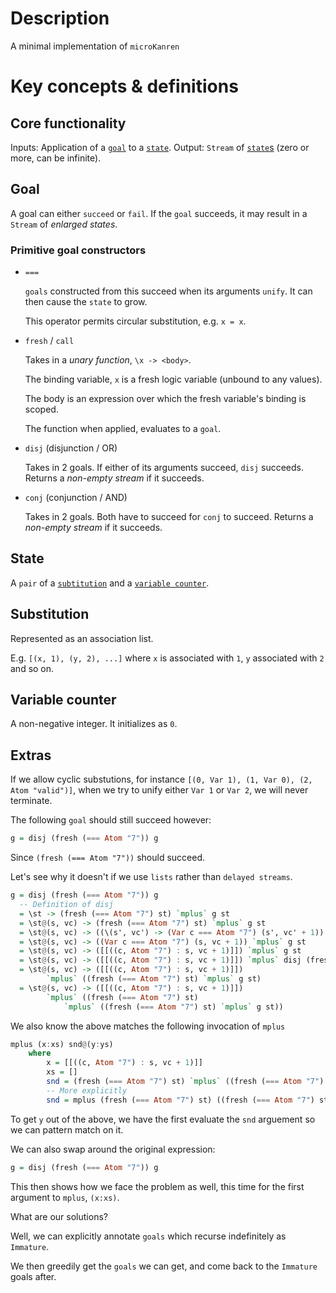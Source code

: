 # Description

A minimal implementation of `microKanren`

# Key concepts & definitions

## Core functionality

Inputs: Application of a [`goal`](#goal) to a [`state`](#state).
Output: `Stream` of [`state`s](#state) (zero or more, can be infinite).

## Goal
A goal can either `succeed` or `fail`.
If the `goal` succeeds, it may result in a `Stream` of *enlarged states*.

### Primitive goal constructors

- `===` 

  `goals` constructed from this succeed when its arguments `unify`. It can then cause the `state` to grow.
  
  This operator permits circular substitution, e.g. `x = x`.

- `fresh` / `call`
  
  Takes in a *unary function*, `\x -> <body>`.
  
  The binding variable, `x` is a fresh logic variable (unbound to any values).
  
  The body is an expression over which the fresh variable's binding is scoped.
  
  The function when applied, evaluates to a `goal`.
  
- `disj` (disjunction / OR)

  Takes in 2 goals.
  If either of its arguments succeed, `disj` succeeds. Returns a *non-empty stream* if it succeeds.
  
- `conj` (conjunction / AND)

  Takes in 2 goals.
  Both have to succeed for `conj` to succeed. Returns a *non-empty stream* if it succeeds.
  
## State

A `pair` of a [`subtitution`](#substitution) and a [`variable counter`](#variable-counter).

## Substitution

Represented as an association list.

E.g. `[(x, 1), (y, 2), ...]` where `x` is associated with `1`, `y` associated with `2` and so on.

## Variable counter

A non-negative integer. It initializes as `0`.

## Extras

If we allow cyclic substutions, for instance `[(0, Var 1), (1, Var 0), (2, Atom "valid")]`, when we try to unify either `Var 1` or `Var 2`, we will never terminate.

The following `goal` should still succeed however:

``` haskell
g = disj (fresh (=== Atom "7")) g
```

Since `(fresh (=== Atom "7"))` should succeed.

Let's see why it doesn't if we use `lists` rather than `delayed streams`.

``` haskell
g = disj (fresh (=== Atom "7")) g
  -- Definition of disj
  = \st -> (fresh (=== Atom "7") st) `mplus` g st
  = \st@(s, vc) -> (fresh (=== Atom "7") st) `mplus` g st
  = \st@(s, vc) -> ((\(s', vc') -> (Var c === Atom "7") (s', vc' + 1)) (s, vc)) `mplus` g st
  = \st@(s, vc) -> ((Var c === Atom "7") (s, vc + 1)) `mplus` g st
  = \st@(s, vc) -> ([[((c, Atom "7") : s, vc + 1)]]) `mplus` g st
  = \st@(s, vc) -> ([[((c, Atom "7") : s, vc + 1)]]) `mplus` disj (fresh (=== Atom "7")) g st
  = \st@(s, vc) -> ([[((c, Atom "7") : s, vc + 1)]]) 
        `mplus` ((fresh (=== Atom "7") st) `mplus` g st)
  = \st@(s, vc) -> ([[((c, Atom "7") : s, vc + 1)]]) 
        `mplus` ((fresh (=== Atom "7") st) 
            `mplus` ((fresh (=== Atom "7") st) `mplus` g st))
```

We also know the above matches the following invocation of `mplus`
``` haskell
mplus (x:xs) snd@(y:ys)
    where
        x = [[((c, Atom "7") : s, vc + 1)]]
        xs = []
        snd = (fresh (=== Atom "7") st) `mplus` ((fresh (=== Atom "7") st) `mplus` g st)
        -- More explicitly
        snd = mplus (fresh (=== Atom "7") st) ((fresh (=== Atom "7") st) `mplus` g st)
```

To get `y` out of the above, we have the first evaluate the `snd` arguement so we can pattern match on it.

We can also swap around the original expression:

``` haskell
g = disj (fresh (=== Atom "7")) g
```

This then shows how we face the problem as well, this time for the first argument to `mplus`, `(x:xs)`.

What are our solutions?

Well, we can explicitly annotate `goals` which recurse indefinitely as `Immature`.

We then greedily get the `goals` we can get, and come back to the `Immature` goals after.
